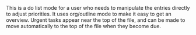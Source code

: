 <!-- Generated by usMelpaBuild(dk.sh). Do not edit! --!>

This is a do list mode for a user who needs to manipulate the
entries directly to adjust priorities. It uses org/outline mode to
make it easy to get an overview. Urgent tasks appear near the top
of the file, and can be made to move automatically to the top of
the file when they become due.


